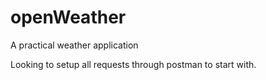 # openWeather
A practical weather application

Looking to setup all requests through postman to start with.